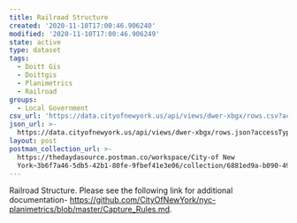 ```yaml
---
title: Railroad Structure
created: '2020-11-10T17:00:46.906240'
modified: '2020-11-10T17:00:46.906249'
state: active
type: dataset
tags:
  - Doitt Gis
  - Doittgis
  - Planimetrics
  - Railroad
groups:
  - Local Government
csv_url: 'https://data.cityofnewyork.us/api/views/dwer-xbgx/rows.csv?accessType=DOWNLOAD'
json_url: >-
  https://data.cityofnewyork.us/api/views/dwer-xbgx/rows.json?accessType=DOWNLOAD
layout: post
postman_collection_url: >-
  https://thedaydasource.postman.co/workspace/City-of New
  York~3b6f7a46-5db5-42b1-80fe-9fbef41e3e06/collection/6881ed9a-b090-493a-855b-7ae3c4e3e491
---
```

Railroad Structure. Please see the following link for additional documentation- https://github.com/CityOfNewYork/nyc-planimetrics/blob/master/Capture_Rules.md.
